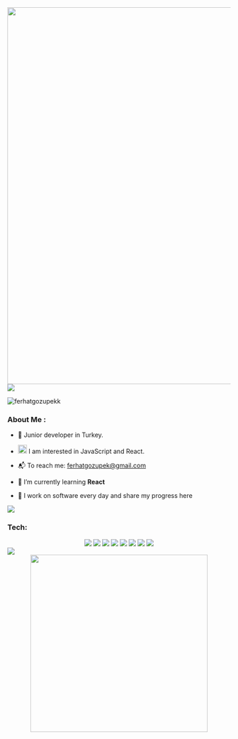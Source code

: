 <div id="header" align="center">
<img src="https://private-user-images.githubusercontent.com/119225167/307199072-7b9f9dac-1ede-4bf0-a413-74f6ed33ad1a.png?jwt=eyJhbGciOiJIUzI1NiIsInR5cCI6IkpXVCJ9.eyJpc3MiOiJnaXRodWIuY29tIiwiYXVkIjoicmF3LmdpdGh1YnVzZXJjb250ZW50LmNvbSIsImtleSI6ImtleTUiLCJleHAiOjE3MDg2NTA4NjgsIm5iZiI6MTcwODY1MDU2OCwicGF0aCI6Ii8xMTkyMjUxNjcvMzA3MTk5MDcyLTdiOWY5ZGFjLTFlZGUtNGJmMC1hNDEzLTc0ZjZlZDMzYWQxYS5wbmc_WC1BbXotQWxnb3JpdGhtPUFXUzQtSE1BQy1TSEEyNTYmWC1BbXotQ3JlZGVudGlhbD1BS0lBVkNPRFlMU0E1M1BRSzRaQSUyRjIwMjQwMjIzJTJGdXMtZWFzdC0xJTJGczMlMkZhd3M0X3JlcXVlc3QmWC1BbXotRGF0ZT0yMDI0MDIyM1QwMTA5MjhaJlgtQW16LUV4cGlyZXM9MzAwJlgtQW16LVNpZ25hdHVyZT04ZjA2MTAxNmEwYjYzNmMxYjE5ZjI1MTc5NGIxN2Q5NTk5MWRlMjY2NTBiOTE2ZDU2OGRhYzc4OTEzYWIzZGMzJlgtQW16LVNpZ25lZEhlYWRlcnM9aG9zdCZhY3Rvcl9pZD0wJmtleV9pZD0wJnJlcG9faWQ9MCJ9.Mq6r5UaZnAw8C7Kuo7jW4FU_f6pp0Gw5rw1hkZo2s3w" width="850"/>
</div>

<img src="https://user-images.githubusercontent.com/74038190/212284100-561aa473-3905-4a80-b561-0d28506553ee.gif" />

<p align="left"> <img src="https://komarev.com/ghpvc/?username=ferhatgozupekk&color=blueviolet" alt="ferhatgozupekk" /></p>

### About Me :

- :school: Junior developer in Turkey.
- <img src="https://i0.wp.com/wolkanca.com/wp-content/uploads/2021/08/react-js.gif" width="20"> I am interested in JavaScript and React.
- 📬 To reach me: ferhatgozupek@gmail.com

- 🌱 I’m currently learning **React**
- 🚀 I work on software every day and share my progress here

<img src="https://user-images.githubusercontent.com/74038190/212284100-561aa473-3905-4a80-b561-0d28506553ee.gif" />

### Tech:

<div align="center">
 <img src="https://img.shields.io/badge/javascript-%23323330.svg?style=for-the-badge&logo=javascript&logoColor=%23F7DF1E" />   
 <img src="https://img.shields.io/badge/react-%2320232a.svg?style=for-the-badge&logo=react&logoColor=%2361DAFB" /> 
 <img src="https://img.shields.io/badge/redux-%23593d88.svg?style=for-the-badge&logo=redux&logoColor=white" /> 
 <img src="https://img.shields.io/badge/bootstrap-%238511FA.svg?style=for-the-badge&logo=bootstrap&logoColor=white" /> 
 <img src="https://img.shields.io/badge/tailwindcss-%2338B2AC.svg?style=for-the-badge&logo=tailwind-css&logoColor=white" />
 <img src="https://img.shields.io/badge/c%23-%23239120.svg?style=for-the-badge&logo=csharp&logoColor=white" />
  <img src="https://img.shields.io/badge/java-%23ED8B00.svg?style=for-the-badge&logo=openjdk&logoColor=white" />
  <img src="ttps://img.shields.io/badge/git-%23F05033.svg?style=for-the-badge&logo=git&logoColor=white" />
  

</div>

<img src="https://user-images.githubusercontent.com/74038190/212284100-561aa473-3905-4a80-b561-0d28506553ee.gif" />

<div align=center>
  <img width=400 src= "https://github-readme-stats.vercel.app/api/top-langs/?username=ferhatgozupekk&theme=radical&hide_border=false&include_all_commits=false&count_private=false&layout=compact">
</div

</div>
